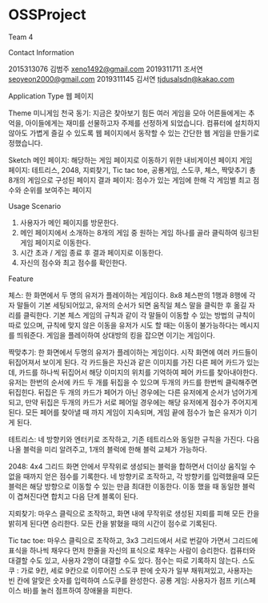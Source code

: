 # OSSProject
Team 4

Contact Information

2015313076 김범주 xeno1492@gmail.com
2019311711 조서연 seoyeon2000@gmail.com
2019311145 김서연 tjdusalsdn@kakao.com

Application Type
웹 페이지

Theme
미니게임 천국
동기: 지금은 찾아보기 힘든 여러 게임을 모아 어른들에게는 추억을, 아이들에게는 재미를 선물하고자 주제를 선정하게 되었습니다. 컴퓨터에 설치하지 않아도 가볍게 즐길 수 있도록 웹 페이지에서 동작할 수 있는 간단한 웹 게임을 만들기로 정했습니다.	

Sketch
메인 페이지: 해당하는 게임 페이지로 이동하기 위한 내비게이션 페이지
게임 페이지: 테트리스, 2048, 지뢰찾기, Tic tac toe, 공룡게임, 스도쿠, 체스, 짝맞추기 총 8개의 게임으로 구성된 페이지
결과 페이지: 점수가 있는 게임에 한해 각 게임별 최고 점수와 순위를 보여주는 페이지

Usage Scenario
1. 사용자가 메인 페이지를 방문한다.
2. 메인 페이지에서 소개하는 8개의 게임 중 원하는 게임 하나를 골라 클릭하여 링크된 게임 페이지로 이동한다. 
3. 시간 초과 / 게임 종료 후 결과 페이지로 이동한다.
4. 자신의 점수와 최고 점수를 확인한다.

Feature

체스: 한 화면에서 두 명의 유저가 플레이하는 게임이다. 8x8 체스판의 1행과 8행에 각자 말들이 기본 세팅되어있고, 유저의 순서가 되면 움직일 체스 말을 클릭한 후 옮길 자리를 클릭한다. 기본 체스 게임의 규칙과 같이 각 말들이 이동할 수 있는 방법의 규칙이 따로 있으며, 규칙에 맞지 않은 이동을 유저가 시도 할 때는 이동이 불가능하다는 메시지를 띄워준다. 게임을 플레이하여 상대방의 킹을 잡으면 이기는 게임이다.

짝맞추기: 한 화면에서 두명의 유저가 플레이하는 게임이다. 시작 화면에 여러 카드들이 뒤집어져서 보이게 된다. 각 카드들은 자신과 같은 이미지를 가진 다른 페어 카드가 있는데, 카드를 하나씩 뒤집어서 해당 이미지의 위치를 기억하여 페어 카드를 찾아내야한다. 유저는 한번의 순서에 카드 두 개를 뒤집을 수 있으며 두개의 카드를 한번씩 클릭해주면 뒤집힌다. 뒤집은 두 개의 카드가 페어가 아닌 경우에는 다른 유저에게 순서가 넘어가게 되고, 만약 뒤집은 두개의 카드가 서로 페어일 경우에는 해당 유저에게 점수가 주어지게 된다. 모든 페어를 찾아낼 때 까지 게임이 지속되며, 게임 끝에 점수가 높은 유저가 이기게 된다.

테트리스: 네 방향키와 엔터키로 조작하고, 기존 테트리스와 동일한 규칙을 가진다. 다음 나올 블럭을 미리 알려주고, 1개의 블럭에 한해 블럭 교체가 가능하다.

2048: 4x4 그리드 화면 안에서 무작위로 생성되는 블럭을 합하면서 더이상 움직일 수 없을 때까지 얻은 점수를 기록한다. 네 방향키로 조작하고, 각 방향키를 입력했을때 모든 블럭은 해당 방향으로 이동할 수 있는 만큼 최대한 이동한다. 이동 했을 때 동일한 블럭이 겹쳐진다면 합치고 다음 단계 블록이 된다.

지뢰찾기: 마우스 클릭으로 조작하고, 화면 내에 무작위로 생성된 지뢰를 피해 모든 칸을 밝히게 된다면 승리한다. 모든 칸을 밝혔을 때의 시간이 점수로 기록된다. 

Tic tac toe: 마우스 클릭으로 조작하고, 3x3 그리드에서 서로 번갈아 가면서 그리드에 표식을 하나씩 채우다 먼저 한줄을 자신의 표식으로 채우는 사람이 승리한다. 컴퓨터와 대결할 수도 있고, 사용자 2명이 대결할 수도 있다. 점수는 따로 기록하지 않는다.
스도쿠 : 가로 9칸, 세로 9칸으로 이루어진 스도쿠 판에 숫자가 일부 채워져있고, 사용자는 빈 칸에 알맞은 숫자를 입력하여 스도쿠를 완성한다.
공룡 게임: 사용자가 점프 키(스페이스 바)를 눌러 점프하여 장애물을 피한다. 

